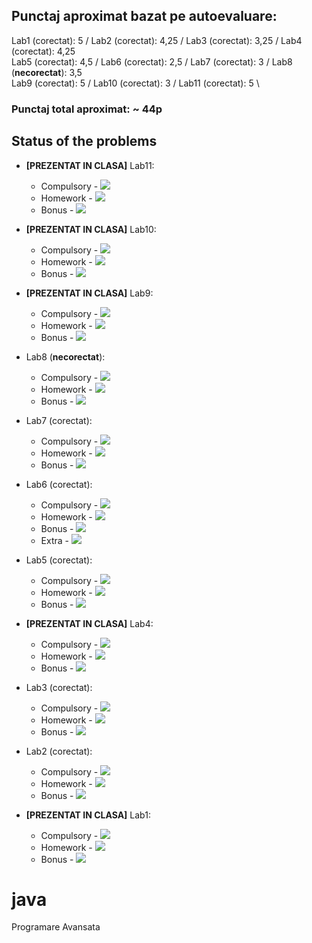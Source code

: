## Punctaj aproximat bazat pe autoevaluare:
Lab1 (corectat): 5 / Lab2 (corectat): 4,25 / Lab3 (corectat): 3,25 / Lab4 (corectat): 4,25 \
Lab5 (corectat): 4,5 / Lab6 (corectat): 2,5 / Lab7 (corectat): 3 / Lab8 (**necorectat**): 3,5 \
Lab9 (corectat): 5 / Lab10 (corectat): 3 / Lab11 (corectat): 5 \

### Punctaj total aproximat: ~ 44p

## Status of the problems

- **[PREZENTAT IN CLASA]** Lab11:
  - Compulsory - ![](https://us-central1-progress-markdown.cloudfunctions.net/progress/100)
  - Homework - ![](https://us-central1-progress-markdown.cloudfunctions.net/progress/100)
  - Bonus - ![](https://us-central1-progress-markdown.cloudfunctions.net/progress/75)

- **[PREZENTAT IN CLASA]** Lab10:
  - Compulsory - ![](https://us-central1-progress-markdown.cloudfunctions.net/progress/100)
  - Homework - ![](https://us-central1-progress-markdown.cloudfunctions.net/progress/100)
  - Bonus - ![](https://us-central1-progress-markdown.cloudfunctions.net/progress/0)

- **[PREZENTAT IN CLASA]** Lab9:
  - Compulsory - ![](https://us-central1-progress-markdown.cloudfunctions.net/progress/100)
  - Homework - ![](https://us-central1-progress-markdown.cloudfunctions.net/progress/100)
  - Bonus - ![](https://us-central1-progress-markdown.cloudfunctions.net/progress/100)

- Lab8 (**necorectat**):
  - Compulsory - ![](https://us-central1-progress-markdown.cloudfunctions.net/progress/100)
  - Homework - ![](https://us-central1-progress-markdown.cloudfunctions.net/progress/100)
  - Bonus - ![](https://us-central1-progress-markdown.cloudfunctions.net/progress/75)

- Lab7 (corectat):
  - Compulsory - ![](https://us-central1-progress-markdown.cloudfunctions.net/progress/100)
  - Homework - ![](https://us-central1-progress-markdown.cloudfunctions.net/progress/100)
  - Bonus - ![](https://us-central1-progress-markdown.cloudfunctions.net/progress/0)

- Lab6 (corectat):
  - Compulsory - ![](https://us-central1-progress-markdown.cloudfunctions.net/progress/100)
  - Homework - ![](https://us-central1-progress-markdown.cloudfunctions.net/progress/50)
  - Bonus - ![](https://us-central1-progress-markdown.cloudfunctions.net/progress/0)
  - Extra - ![](https://us-central1-progress-markdown.cloudfunctions.net/progress/100)

- Lab5 (corectat):
    - Compulsory - ![](https://us-central1-progress-markdown.cloudfunctions.net/progress/100)
    - Homework - ![](https://us-central1-progress-markdown.cloudfunctions.net/progress/100)
    - Bonus - ![](https://us-central1-progress-markdown.cloudfunctions.net/progress/25)

- **[PREZENTAT IN CLASA]** Lab4:
    - Compulsory - ![](https://us-central1-progress-markdown.cloudfunctions.net/progress/100)
    - Homework - ![](https://us-central1-progress-markdown.cloudfunctions.net/progress/100)
    - Bonus - ![](https://us-central1-progress-markdown.cloudfunctions.net/progress/0)

- Lab3 (corectat):
    - Compulsory - ![](https://us-central1-progress-markdown.cloudfunctions.net/progress/100)
    - Homework - ![](https://us-central1-progress-markdown.cloudfunctions.net/progress/100)
    - Bonus - ![](https://us-central1-progress-markdown.cloudfunctions.net/progress/0)

- Lab2 (corectat):
    - Compulsory - ![](https://us-central1-progress-markdown.cloudfunctions.net/progress/100)
    - Homework - ![](https://us-central1-progress-markdown.cloudfunctions.net/progress/100)
    - Bonus - ![](https://us-central1-progress-markdown.cloudfunctions.net/progress/50)

- **[PREZENTAT IN CLASA]** Lab1:
    - Compulsory - ![](https://us-central1-progress-markdown.cloudfunctions.net/progress/100)
    - Homework - ![](https://us-central1-progress-markdown.cloudfunctions.net/progress/100)
    - Bonus - ![](https://us-central1-progress-markdown.cloudfunctions.net/progress/50)



# java
Programare Avansata
